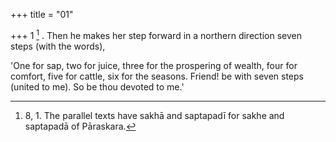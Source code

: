 +++
title = "01"

+++
1 [^1] . Then he makes her step forward in a northern direction seven steps (with the words),


[^1]:  8, 1. The parallel texts have sakhā and saptapadī for sakhe and saptapadā of Pāraskara.


'One for sap, two for juice, three for the prospering of wealth, four for comfort, five for cattle, six for the seasons. Friend! be with seven steps (united to me). So be thou devoted to me.'
